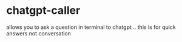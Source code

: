 # chatgpt-caller
allows you to ask a question in terminal to chatgpt .. this is for quick answers not conversation
